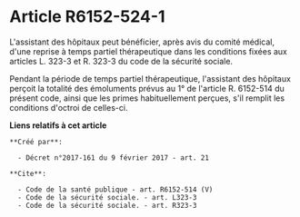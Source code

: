 # Article R6152-524-1

L'assistant des hôpitaux peut bénéficier, après avis du comité médical, d'une reprise à temps partiel thérapeutique dans les
conditions fixées aux articles L. 323-3 et R. 323-3 du code de la sécurité sociale. 

Pendant la période de temps partiel thérapeutique, l'assistant des hôpitaux perçoit la totalité des émoluments prévus au 1°
de l'article R. 6152-514 du présent code, ainsi que les primes habituellement perçues, s'il remplit les conditions d'octroi
de celles-ci.

**Liens relatifs à cet article**

	**Créé par**:

	  - Décret n°2017-161 du 9 février 2017 - art. 21

	**Cite**:

	  - Code de la santé publique - art. R6152-514 (V)
	  - Code de la sécurité sociale. - art. L323-3
	  - Code de la sécurité sociale. - art. R323-3
